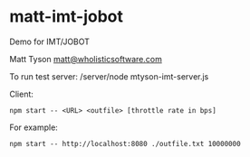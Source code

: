 # matt-imt-jobot
Demo for IMT/JOBOT

Matt Tyson matt@wholisticsoftware.com

To run test server:
/server/node mtyson-imt-server.js

Client:

  `npm start -- <URL> <outfile> [throttle rate in bps]`
  
  For example: 
  
  `npm start -- http://localhost:8080 ./outfile.txt 10000000`
    
